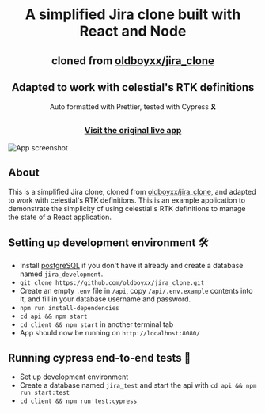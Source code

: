 <h1 align="center">A simplified Jira clone built with React and Node</h1>
<h2 align="center">cloned from <a href="https://github.com/oldboyxx/jira_clone">oldboyxx/jira_clone</a> </h2>
<h2 align="center">Adapted to work with celestial's RTK definitions</h2>
<div align="center">Auto formatted with Prettier, tested with Cypress 🎗</div>

<h3 align="center">
  <a href="https://jira.ivorreic.com/">Visit the original live app</a>
</h3>

![App screenshot](https://i.ibb.co/W3qVvCn/jira-optimized.jpg)

## About
This is a simplified Jira clone, cloned from [oldboyxx/jira_clone](https://github.com/oldboyxx/jira_clone), and adapted to work with celestial's RTK definitions. This is an example application to demonstrate the simplicity of using celestial's RTK definitions to manage the state of a React application. 

## Setting up development environment 🛠

- Install [postgreSQL](https://www.postgresql.org/) if you don't have it already and create a database named `jira_development`.
- `git clone https://github.com/oldboyxx/jira_clone.git`
- Create an empty `.env` file in `/api`, copy `/api/.env.example` contents into it, and fill in your database username and password.
- `npm run install-dependencies`
- `cd api && npm start`
- `cd client && npm start` in another terminal tab
- App should now be running on `http://localhost:8080/`

## Running cypress end-to-end tests 🚥

- Set up development environment
- Create a database named `jira_test` and start the api with `cd api && npm run start:test`
- `cd client && npm run test:cypress`